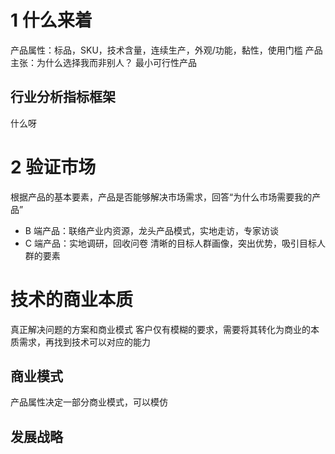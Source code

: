 # 1 什么来着
产品属性：标品，SKU，技术含量，连续生产，外观/功能，黏性，使用门槛
产品主张：为什么选择我而非别人？
最小可行性产品
## 行业分析指标框架
什么呀
# 2 验证市场
根据产品的基本要素，产品是否能够解决市场需求，回答“为什么市场需要我的产品”
- B 端产品：联络产业内资源，龙头产品模式，实地走访，专家访谈
- C 端产品：实地调研，回收问卷
清晰的目标人群画像，突出优势，吸引目标人群的要素
# 技术的商业本质
真正解决问题的方案和商业模式
客户仅有模糊的要求，需要将其转化为商业的本质需求，再找到技术可以对应的能力
## 商业模式
产品属性决定一部分商业模式，可以模仿
## 发展战略